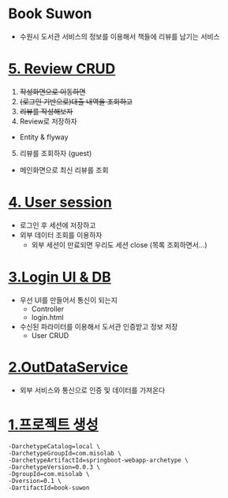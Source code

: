 # Book Suwon 
- 수원시 도서관 서비스의 정보를 이용해서 책들에 리뷰를 남기는 서비스

# [5. Review CRUD](https://github.com/misolab/book-suwon/issues/5)
1. ~~작성화면으로 이동하면~~
2. ~~(로그인 기반으로)대출 내역을 조회하고~~
3. ~~리뷰를 작성해보자~~
4. Review로 저장하자  
  * Entity & flyway
5. 리뷰를 조회하자 (guest)
  * 메인화면으로 최신 리뷰를 조회 

# [4. User session](https://github.com/misolab/book-suwon/issues/4)
- 로그인 후 세션에 저장하고
- 외부 데이터 조회를 이용하자
  - 외부 세션이 만료되면 우리도 세션 close (목록 조회하면서...)

# [3.Login UI & DB](https://github.com/misolab/book-suwon/issues/3)
- 우선 UI를 만들어서 통신이 되는지
  - Controller
  - login.html
- 수신된 파라미터를 이용해서 도서관 인증받고 정보 저장
  - User CRUD

# [2.OutDataService](https://github.com/misolab/book-suwon/issues/2)
- 외부 서비스와 통신으로 인증 및 데이터를 가져온다

# [1.프로젝트 생성](https://github.com/misolab/book-suwon/issues/1)
```mvn archetype:generate \
-DarchetypeCatalog=local \
-DarchetypeGroupId=com.misolab \
-DarchetypeArtifactId=springboot-webapp-archetype \
-DarchetypeVersion=0.0.3 \
-DgroupId=com.misolab \
-Dversion=0.1 \
-DartifactId=book-suwon